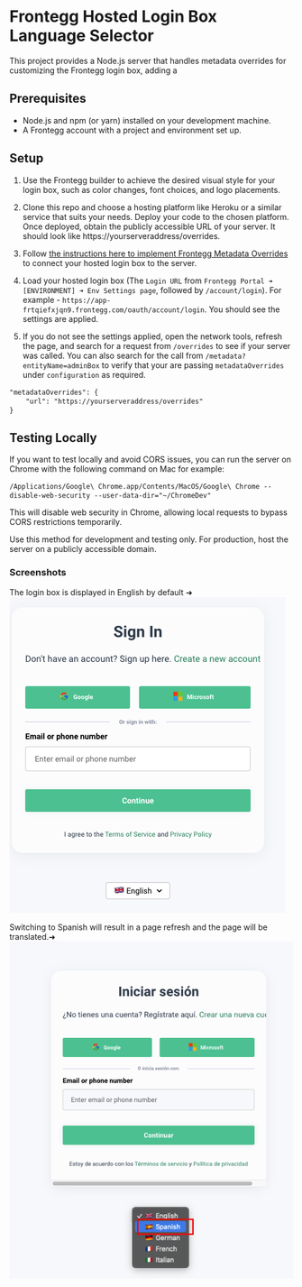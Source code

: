 # Frontegg Hosted Login Box Language Selector

This project provides a Node.js server that handles metadata overrides for customizing the Frontegg login box, adding a 

## Prerequisites

- Node.js and npm (or yarn) installed on your development machine.
- A Frontegg account with a project and environment set up.

## Setup

1. Use the Frontegg builder to achieve the desired visual style for your login box, such as color changes, font choices, and logo placements.

2. Clone this repo and choose a hosting platform like Heroku or a similar service that suits your needs. Deploy your code to the chosen platform. Once deployed, obtain the publicly accessible URL of your server. It should look like https://yourserveraddress/overrides.

3. Follow [the instructions here to implement Frontegg Metadata Overrides](https://developers.frontegg.com/sdks/customizations/configuration#customization-in-the-hosted-mode) to connect your hosted login box to the server.

4. Load your hosted login box (The `Login URL` from `Frontegg Portal ➜ [ENVIRONMENT] ➜ Env Settings page`, followed by `/account/login`). For example - `https://app-frtqiefxjqn9.frontegg.com/oauth/account/login`. You should see the settings are applied.

5. If you do not see the settings applied, open the network tools, refresh the page, and search for a request from `/overrides` to see if your server was called. You can also search for the call from `/metadata?entityName=adminBox` to verify that your are passing `metadataOverrides` under `configuration` as required.

```
"metadataOverrides": {
    "url": "https://yourserveraddress/overrides"
}
```

## Testing Locally

If you want to test locally and avoid CORS issues, you can run the server on Chrome with the following command on Mac for example:

```
/Applications/Google\ Chrome.app/Contents/MacOS/Google\ Chrome --disable-web-security --user-data-dir="~/ChromeDev"
```

This will disable web security in Chrome, allowing local requests to bypass CORS restrictions temporarily.

Use this method for development and testing only. For production, host the server on a publicly accessible domain.


### Screenshots
The login box is displayed in English by default ➜
![default](/screenshots/screehot_1_english.png)

Switching to Spanish will result in a page refresh and the page will be translated.➜
![default](/screenshots/screenshot_02_spanish.png)
